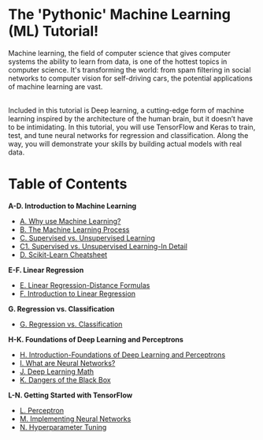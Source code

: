 # The 'Pythonic' Machine Learning (ML) Tutorial!
Machine learning, the field of computer science that gives computer systems the ability to learn from data, is one of the hottest topics in computer science. It's transforming the world: from spam filtering in social networks to computer vision for self-driving cars, the potential applications of machine learning are vast.

<br/>Included in this tutorial is Deep learning, a cutting-edge form of machine learning inspired by the architecture of the human brain, but it doesn’t have to be intimidating. In this tutorial, you will use TensorFlow and Keras to train, test, and tune neural networks for regression and classification. Along the way, you will demonstrate your skills by building actual models with real data.

# Table of Contents
**A-D. Introduction to Machine Learning**
- [A. Why use Machine Learning?](https://github.com/the-machine-preacher/Pythonic-ML-Tutorial/blob/main/A.%20Why%20Use%20Machine%20Learning.ipynb)
- [B. The Machine Learning Process](https://github.com/the-machine-preacher/Pythonic-ML-Tutorial/blob/main/B.%20The%20Machine%20Learning%20Process.ipynb)
- [C. Supervised vs. Unsupervised Learning](https://github.com/the-machine-preacher/Pythonic-ML-Tutorial/blob/main/C.%20Supervised%20vs%20Unsupervised%20Learning.ipynb)
- [C1. Supervised vs. Unsupervised Learning-In Detail](https://github.com/the-machine-preacher/Pythonic-ML-Tutorial/blob/main/C1.%20Supervised%20vs%20Unsupervised%20Learning-In%20Detail.ipynb)
- [D. Scikit-Learn Cheatsheet](https://github.com/the-machine-preacher/Pythonic-ML-Tutorial/blob/main/D.%20Scikit-Learn%20Cheatsheet.ipynb)

**E-F. Linear Regression**
- [E. Linear Regression-Distance Formulas](https://github.com/the-machine-preacher/Pythonic-ML-Tutorial/blob/main/E.%20Linear%20Regression-Distance%20Formulas.ipynb)
- [F. Introduction to Linear Regression](https://github.com/the-machine-preacher/Pythonic-ML-Tutorial/blob/main/F.%20Introduction%20to%20Linear%20Regression.ipynb)

**G. Regression vs. Classification**
- [G. Regression vs. Classification](https://github.com/the-machine-preacher/Pythonic-ML-Tutorial/blob/main/G.%20Regression%20vs%20Classification.ipynb)

**H-K. Foundations of Deep Learning and Perceptrons**
- [H. Introduction-Foundations of Deep Learning and Perceptrons](https://github.com/the-machine-preacher/Pythonic-ML-Tutorial/blob/main/H.%20Introduction-Foundations%20of%20Deep%20Learning%20and%20Perceptrons.ipynb)
- [I. What are Neural Networks?](https://github.com/the-machine-preacher/Pythonic-ML-Tutorial/blob/main/I.%20What%20are%20Neural%20Networks.ipynb)
- [J. Deep Learning Math](https://github.com/the-machine-preacher/Pythonic-ML-Tutorial/blob/main/J.%20Deep%20Learning%20Math.ipynb)
- [K. Dangers of the Black Box](https://github.com/the-machine-preacher/Pythonic-ML-Tutorial/blob/main/K.%20Dangers%20of%20the%20Black%20Box.ipynb)

**L-N. Getting Started with TensorFlow**
- [L. Perceptron](https://github.com/the-machine-preacher/Pythonic-ML-Tutorial/blob/main/L.%20Perceptron.ipynb)
- [M. Implementing Neural Networks](https://github.com/the-machine-preacher/Pythonic-ML-Tutorial/blob/main/M.%20Implementing%20Neural%20Networks.ipynb)
- [N. Hyperparameter Tuning](https://github.com/the-machine-preacher/Pythonic-ML-Tutorial/blob/main/N.%20Hyperparameter%20Tuning.ipynb)
